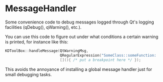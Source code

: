 # MessageHandler

Some convenience code to debug messages logged through Qt's logging facilities
(qDebug(), qWarning(), etc.).

You can use this code to figure out under what conditions a certain warning is
printed, for instance like this:

```cpp
KDToolBox::handleMessage(QtWarningMsg,
                         QRegularExpression("SomeClass::someFunction: .*"),
                         [](){ /* put a breakpoint here */ });
```

This avoids the annoyance of installing a global message handler just for
small debugging tasks.
